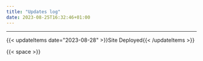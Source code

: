 ```yaml
---
title: "Updates log"
date: 2023-08-25T16:32:46+01:00
---
```

---

{{< updateItems date="2023-08-28" >}}Site Deployed{{< /updateItems >}}


{{< space >}}






